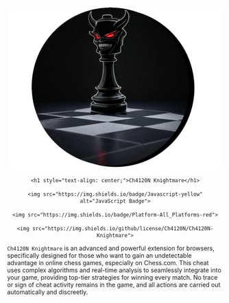 <div align="center">
    <img src="img/logo/logo.png" alt="Ch4120N Knightmare">

    <h1 style="text-align: center;">Ch4120N Knightmare</h1>

    <img src="https://img.shields.io/badge/Javascript-yellow" alt="JavaScript Badge">

    <img src="https://img.shields.io/badge/Platform-All_Platforms-red">

    <img src="https://img.shields.io/github/license/Ch4120N/Ch4120N-Knightmare">
</div>



`Ch4120N Knightmare` is an advanced and powerful extension for browsers, specifically designed for those who want to gain an undetectable advantage in online chess games, especially on Chess.com. This cheat uses complex algorithms and real-time analysis to seamlessly integrate into your game, providing top-tier strategies for winning every match. No trace or sign of cheat activity remains in the game, and all actions are carried out automatically and discreetly.

